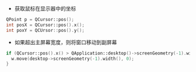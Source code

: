 * 获取鼠标在显示器中的坐标

```cpp
QPoint p = QCursor::pos();
int posX = QCursor::pos().x();
int poxY = QCUrsor::pos().y();
```

* 如果超出主屏幕宽度，则将窗口移动到副屏幕

```cpp
if (QCursor::pos().x() > QApplication::desktop()->screenGeometry(-1).width()) {
  w.move(desktop->screenGeometry(-1).width(), 0);
}
```
